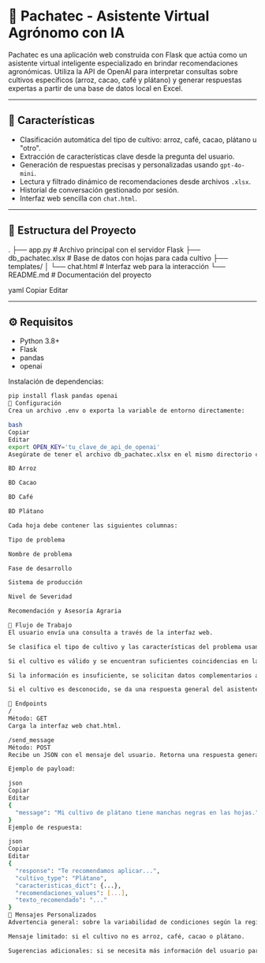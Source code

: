 # 🌱 Pachatec - Asistente Virtual Agrónomo con IA

Pachatec es una aplicación web construida con Flask que actúa como un asistente virtual inteligente especializado en brindar recomendaciones agronómicas. Utiliza la API de OpenAI para interpretar consultas sobre cultivos específicos (arroz, cacao, café y plátano) y generar respuestas expertas a partir de una base de datos local en Excel.

---

## 🚀 Características

- Clasificación automática del tipo de cultivo: arroz, café, cacao, plátano u "otro".
- Extracción de características clave desde la pregunta del usuario.
- Generación de respuestas precisas y personalizadas usando `gpt-4o-mini`.
- Lectura y filtrado dinámico de recomendaciones desde archivos `.xlsx`.
- Historial de conversación gestionado por sesión.
- Interfaz web sencilla con `chat.html`.

---

## 📁 Estructura del Proyecto

.
├── app.py # Archivo principal con el servidor Flask
├── db_pachatec.xlsx # Base de datos con hojas para cada cultivo
├── templates/
│ └── chat.html # Interfaz web para la interacción
└── README.md # Documentación del proyecto

yaml
Copiar
Editar

---

## ⚙️ Requisitos

- Python 3.8+
- Flask
- pandas
- openai

Instalación de dependencias:
```bash
pip install flask pandas openai
🔑 Configuración
Crea un archivo .env o exporta la variable de entorno directamente:

bash
Copiar
Editar
export OPEN_KEY='tu_clave_de_api_de_openai'
Asegúrate de tener el archivo db_pachatec.xlsx en el mismo directorio con las siguientes hojas:

BD Arroz

BD Cacao

BD Café

BD Plátano

Cada hoja debe contener las siguientes columnas:

Tipo de problema

Nombre de problema

Fase de desarrollo

Sistema de producción

Nivel de Severidad

Recomendación y Asesoría Agraria

🧠 Flujo de Trabajo
El usuario envía una consulta a través de la interfaz web.

Se clasifica el tipo de cultivo y las características del problema usando GPT.

Si el cultivo es válido y se encuentran suficientes coincidencias en la base de datos, se genera una recomendación personalizada.

Si la información es insuficiente, se solicitan datos complementarios al usuario.

Si el cultivo es desconocido, se da una respuesta general del asistente.

🔄 Endpoints
/
Método: GET
Carga la interfaz web chat.html.

/send_message
Método: POST
Recibe un JSON con el mensaje del usuario. Retorna una respuesta generada por la IA junto con detalles de clasificación y recomendaciones.

Ejemplo de payload:

json
Copiar
Editar
{
  "message": "Mi cultivo de plátano tiene manchas negras en las hojas."
}
Ejemplo de respuesta:

json
Copiar
Editar
{
  "response": "Te recomendamos aplicar...",
  "cultivo_type": "Plátano",
  "caracteristicas_dict": {...},
  "recomendaciones_values": [...],
  "texto_recomendado": "..."
}
💬 Mensajes Personalizados
Advertencia general: sobre la variabilidad de condiciones según la región.

Mensaje limitado: si el cultivo no es arroz, café, cacao o plátano.

Sugerencias adicionales: si se necesita más información del usuario para afinar la respuesta.
